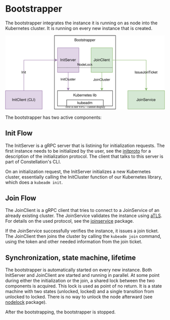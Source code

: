 # Bootstrapper

The bootstrapper integrates the instance it is running on as node into the Kubernetes
cluster. It is running on every new instance that is created.

![bootstrapper architecture](./bootstrapping_arch.svg)

The bootstrapper has two active components:

## Init Flow

The InitServer is a gRPC server that is listining for initialization requests.
The first instance needs to be initialized by the user, see the [initproto](./initproto)
for a description of the initialization protocol. The client that talks to this server
is part of Constellation's CLI.

On an initialization request, the InitServer initializes a new Kubernetes cluster, essentially
calling the InitCluster function of our Kubernetes library, which does a `kubeadm init`.

## Join Flow

The JoinClient is a gRPC client that tries to connect to a JoinService of an already existing cluster.
The JoinService validates the instance using [aTLS](./../internal/atls/README.md).
For details on the used protocol, see the [joinservice](./../joinservice) package.

If the JoinService successfully verifies the instance, it issues a join ticket. The JoinClient then
joins the cluster by calling the `kubeadm join` command, using the token and other needed information
from the join ticket.

## Synchronization, state machine, lifetime

The bootstrapper is automatically started on every new instance. Both InitServer and JoinClient are
started and running in parallel. At some point during either the initialization or the join, a shared
lock between the two components is acquired. This lock is used as point of no return. It is a state
machine with two states (unlocked, locked) and a single transition from unlocked to locked. There is no
way to unlock the node afterward (see [nodelock](./internal/nodelock) package).

After the bootstrapping, the bootstrapper is stopped.
